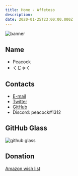 ```yaml
---
title: Home - Affetoso
description: 
date: 2020-01-25T23:00:00.000Z
---
```


![banner](https://peacock0803sz.s3-ap-northeast-1.amazonaws.com/banner.jpg)

## Name

- Peacock
- くじゃく

## Contacts

- [E-mail](mailto:contact@peacock0803sz.com)
- [Twitter](https://twitter.com/peacock0803sz)
- [GitHub](https://github.com/peacock0803sz/)
- Discord: peacock#1312

## GitHub Glass

![github glass](https://grass-graph.moshimo.works/images/peacock0803sz.png)

## Donation

[Amazon wish list](http://amzn.asia/0jq6XgS)

